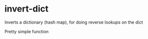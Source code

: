 # invert-dict
Inverts a dictionary (hash map), for doing reverse lookups on the dict

Pretty simple function
